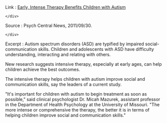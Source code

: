 <div id="wikitext">

Link
:   [Early, Intense Therapy Benefits Children with
    Autism](http://psychcentral.com/news/2011/09/30/early-intense-therapy-benefits-children-with-autism/29925.html)
    <div class="vspace">

    </div>

Source
:   Psych Central News, 2011/09/30.
    <div class="vspace">

    </div>

Excerpt
:   Autism spectrum disorders (ASD) are typified by impaired
    social-communication skills. Children and adolescents with ASD have
    difficulty understanding, interacting and relating with others.

<div class="vspace">

</div>

<div class="indent">

New research suggests intensive therapy, especially at early ages, can
help children achieve the best outcomes.
<div class="vspace">

</div>

</div>

<div class="indent">

The intensive therapy helps children with autism improve social and
communication skills, say the leaders of a current study.
<div class="vspace">

</div>

</div>

<div class="indent">

"It's important for children with autism to begin treatment as soon as
possible," said clinical psychologist Dr. Micah Mazurek, assistant
professor in the Department of Health Psychology at the University of
Missouri. "The more intense or comprehensive the therapy, the better it
is in terms of helping children improve social and communication
skills."

</div>

<div class="vspace">

</div>

<div style="display: none;">

Summary:An article on how early intervention can help Autistic kids
Categories:[Science](http://wiki.tamouse.org?n=Category.Science),[Links](http://wiki.tamouse.org?n=Category.Links),[Psychology](http://wiki.tamouse.org?n=Category.Psychology)
Tags: autism, psychology, early intervention Parent:Science(.<span
class="wikiword">[HomePage](http://wiki.tamouse.org?n=Science.HomePage?action=print)</span>)
<span
class="wikiword">[IncludeMe](http://wiki.tamouse.org?n=Science.IncludeMe?action=edit)[?](http://wiki.tamouse.org?n=Science.IncludeMe?action=edit)</span>:[Science.HomePage](http://wiki.tamouse.org?n=Science.HomePage?action=print)

</div>

</div>
